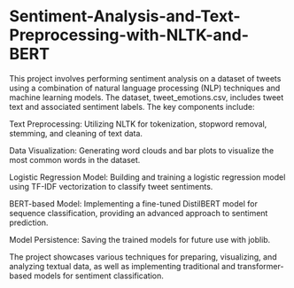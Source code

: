 # Sentiment-Analysis-and-Text-Preprocessing-with-NLTK-and-BERT
This project involves performing sentiment analysis on a dataset of tweets using a combination of natural language processing (NLP) techniques and machine learning models.
The dataset, tweet_emotions.csv, includes tweet text and associated sentiment labels. The key components include:

Text Preprocessing: Utilizing NLTK for tokenization, stopword removal, stemming, and cleaning of text data.

Data Visualization: Generating word clouds and bar plots to visualize the most common words in the dataset.

Logistic Regression Model: Building and training a logistic regression model using TF-IDF vectorization to classify tweet sentiments.

BERT-based Model: Implementing a fine-tuned DistilBERT model for sequence classification, providing an advanced approach to sentiment prediction.

Model Persistence: Saving the trained models for future use with joblib.

The project showcases various techniques for preparing, visualizing, and analyzing textual data, as well as implementing traditional and transformer-based models for sentiment classification.
